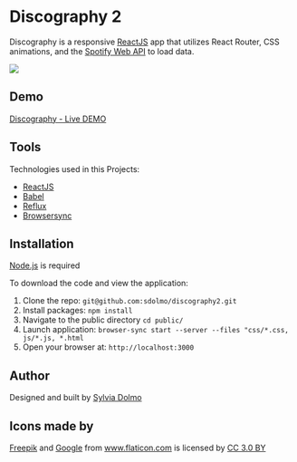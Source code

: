 # Discography 2

Discography is a responsive [ReactJS](https://facebook.github.io/react/) app that utilizes React Router, CSS animations, and the [Spotify Web API](https://developer.spotify.com/web-api/) to load data.

![](https://github.com/sdolmo/discography2/blob/master/public/images/DiscDemo.gif)

## Demo
[Discography - Live DEMO](https://sdolmo.github.io/discography2/#/)

## Tools
Technologies used in this Projects:
* [ReactJS](https://facebook.github.io/react/)
* [Babel](https://reacttraining.com/react-router/)
* [Reflux](https://github.com/reflux/refluxjs)
* [Browsersync](https://browsersync.io/)

## Installation

[Node.js](https://nodejs.org/en/) is required

To download the code and view the application:

1. Clone the repo: `git@github.com:sdolmo/discography2.git`
2. Install packages: `npm install`
3. Navigate to the public directory `cd public/`
4. Launch application: `browser-sync start --server --files "css/*.css, js/*.js, *.html`
5. Open your browser at: `http://localhost:3000`

## Author

Designed and built by [Sylvia Dolmo](https://twitter.com/SylviaDolmo)

## Icons made by
<div><a href="http://www.freepik.com" title="Freepik">Freepik</a> and <a href="http://www.flaticon.com/authors/google" title="Google">Google</a> from <a href="http://www.flaticon.com" title="Flaticon">www.flaticon.com</a> is licensed by <a href="http://creativecommons.org/licenses/by/3.0/" title="Creative Commons BY 3.0" target="_blank">CC 3.0 BY</a></div>

